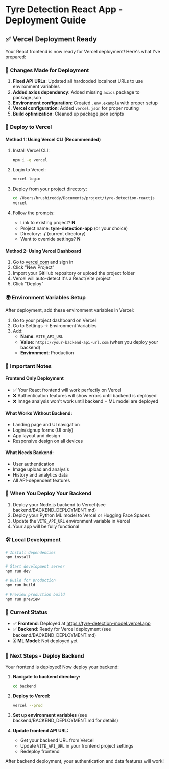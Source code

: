 # Tyre Detection React App - Deployment Guide

## ✅ Vercel Deployment Ready

Your React frontend is now ready for Vercel deployment! Here's what I've prepared:

### 🔧 Changes Made for Deployment

1. **Fixed API URLs**: Updated all hardcoded localhost URLs to use environment variables
2. **Added axios dependency**: Added missing `axios` package to package.json
3. **Environment configuration**: Created `.env.example` with proper setup
4. **Vercel configuration**: Added `vercel.json` for proper routing
5. **Build optimization**: Cleaned up package.json scripts

### 🚀 Deploy to Vercel

#### Method 1: Using Vercel CLI (Recommended)

1. Install Vercel CLI:

   ```bash
   npm i -g vercel
   ```

2. Login to Vercel:

   ```bash
   vercel login
   ```

3. Deploy from your project directory:

   ```bash
   cd /Users/hrushireddy/Documents/project/tyre-detection-reactjs
   vercel
   ```

4. Follow the prompts:
   - Link to existing project? **N**
   - Project name: **tyre-detection-app** (or your choice)
   - Directory: **./** (current directory)
   - Want to override settings? **N**

#### Method 2: Using Vercel Dashboard

1. Go to [vercel.com](https://vercel.com) and sign in
2. Click "New Project"
3. Import your GitHub repository or upload the project folder
4. Vercel will auto-detect it's a React/Vite project
5. Click "Deploy"

### 🌍 Environment Variables Setup

After deployment, add these environment variables in Vercel:

1. Go to your project dashboard on Vercel
2. Go to Settings → Environment Variables
3. Add:
   - **Name**: `VITE_API_URL`
   - **Value**: `https://your-backend-api-url.com` (when you deploy your backend)
   - **Environment**: Production

### 📝 Important Notes

#### Frontend Only Deployment

- ✅ Your React frontend will work perfectly on Vercel
- ❌ Authentication features will show errors until backend is deployed
- ❌ Image analysis won't work until backend + ML model are deployed

#### What Works Without Backend:

- Landing page and UI navigation
- Login/signup forms (UI only)
- App layout and design
- Responsive design on all devices

#### What Needs Backend:

- User authentication
- Image upload and analysis
- History and analytics data
- All API-dependent features

### 🔄 When You Deploy Your Backend

1. Deploy your Node.js backend to Vercel (see backend/BACKEND_DEPLOYMENT.md)
2. Deploy your Python ML model to Vercel or Hugging Face Spaces
3. Update the `VITE_API_URL` environment variable in Vercel
4. Your app will be fully functional

### 🛠 Local Development

```bash
# Install dependencies
npm install

# Start development server
npm run dev

# Build for production
npm run build

# Preview production build
npm run preview
```

### 📱 Current Status

- ✅ **Frontend**: Deployed at https://tyre-detection-model.vercel.app
- ✅ **Backend**: Ready for Vercel deployment (see backend/BACKEND_DEPLOYMENT.md)
- ⏳ **ML Model**: Not deployed yet

### 🔄 Next Steps - Deploy Backend

Your frontend is deployed! Now deploy your backend:

1. **Navigate to backend directory:**
   ```bash
   cd backend
   ```

2. **Deploy to Vercel:**
   ```bash
   vercel --prod
   ```

3. **Set up environment variables** (see backend/BACKEND_DEPLOYMENT.md for details)

4. **Update frontend API URL:**
   - Get your backend URL from Vercel
   - Update `VITE_API_URL` in your frontend project settings
   - Redeploy frontend

After backend deployment, your authentication and data features will work!
